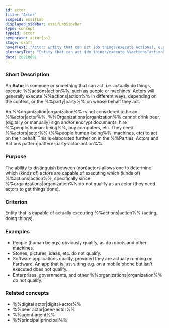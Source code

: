 ```yaml
---
id: actor
title: "Actor"
scopeid: essifLab
displayed_sidebar: essifLabSideBar
type: concept
typeid: actor
symphrase: actor{ss}
stage: draft
hoverText: "Actor: Entity that can act (do things/execute Actions), e.g. people, machines, but not Organizations."
glossaryText: "Entity that can act (do things/execute %%actions^action%%), e.g. people, machines, but not %%organizations^organization%%."
date: 20210601
---
```

### Short Description
An **Actor** is someone or something that can act, i.e. actually do things, execute %%actions|action%%, such as people or machines. Actors will generally execute %%actions|action%% in different ways, depending on the context, or the %%party|party%% on whose behalf they act.

An %%organization|organization%% is not considered to be an %%actor|actor%%. %%Organizations|organization%% cannot drink beer, (digitally or manually) sign and/or encrypt documents, hire %%people|human-being%%, buy computers, etc. They need %%actors|actor%% (%%people|human-being%%, machines, etc) to act on their behalf. This is elaborated further on in the %%Parties, Actors and Actions pattern|pattern-party-actor-action%%.

### Purpose
The ability to distinguish between (non)actors allows one to determine which (kinds of) actors are capable of executing which (kinds of) %%actions|action%%, specifically since %%organizations|organization%% do not qualify as an actor (they need actors to get things done).

### Criterion
Entity that is capable of actually executing %%actions|action%% (acting, doing things).

### Examples

- People (human beings) obviously qualify, as do robots and other machines.
- Stones, pictures, ideas, etc. do not qualify.
- Software applications qualify, provided they are actually running on hardware. An app that is just sitting e.g. on a mobile phone but isn't executed does not qualify.
- Enterprises, governments, and other %%organizations|organization%% do not qualify.

### Related concepts
- %%digital actor|digital-actor%%
- %%peer actor|peer-actor%%
- %%agent|agent%%
- %%principal|principal%%
